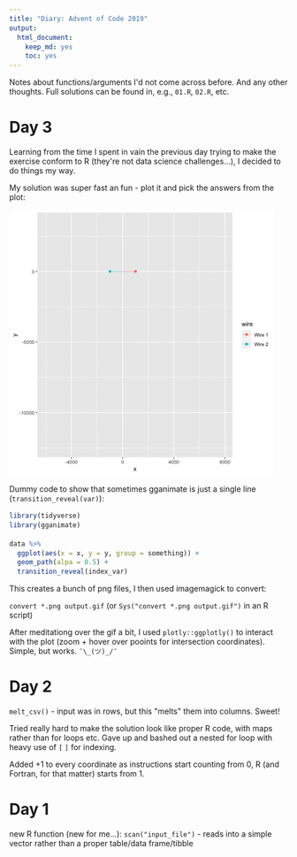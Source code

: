```yaml
---
title: "Diary: Advent of Code 2019"
output:
  html_document:
    keep_md: yes
    toc: yes
---
```


Notes about functions/arguments I'd not come across before. And any other thoughts. Full solutions can be found in, e.g., `01.R`, `02.R`, etc.

# Day 3

Learning from the time I spent in vain the previous day trying to make the exercise conform to R (they're not data science challenges...), I decided to do things my way.

My solution was super fast an fun - plot it and pick the answers from the plot:

![](https://github.com/riinuots/advent2019/blob/master/03-path.gif?raw=true)

Dummy code to show that sometimes gganimate is just a single line (`transition_reveal(var)`):


```r
library(tidyverse)
library(gganimate)

data %>% 
  ggplot(aes(x = x, y = y, group = something)) +
  geom_path(alpa = 0.5) +
  transition_reveal(index_var)
```

This creates a bunch of png files, I then used imagemagick to convert:

`convert *.png output.gif` (or `Sys("convert *.png output.gif")` in an R script)

After meditationg over the gif a bit, I used `plotly::ggplotly()` to interact with the plot (zoom + hover over pooints for intersection coordinates).  
Simple, but works. `¯\_(ツ)_/¯`

# Day 2

`melt_csv()` - input was in rows, but this "melts" them into columns. Sweet!

Tried really hard to make the solution look like proper R code, with maps rather than for loops etc. Gave up and bashed out a nested for loop with heavy use of `[` `]` for indexing.

Added +1 to every coordinate as instructions start counting from 0, R (and Fortran, for that matter) starts from 1.

# Day 1

new R function (new for me...): `scan("input_file")` - reads into a simple vector rather than a proper table/data frame/tibble




